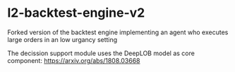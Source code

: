 # l2-backtest-engine-v2

Forked version of the backtest engine implementing an agent who executes large orders
in an low urgancy setting

The decission support module uses the DeepLOB model as core component: https://arxiv.org/abs/1808.03668
